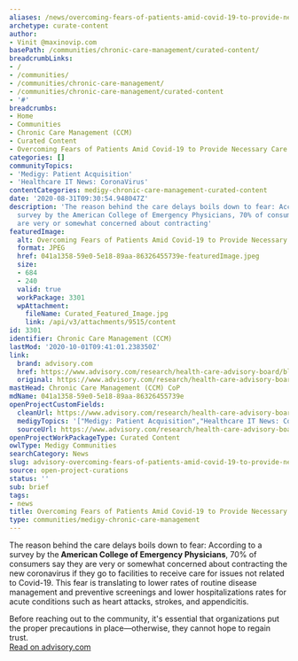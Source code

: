 ```yaml
---
aliases: /news/overcoming-fears-of-patients-amid-covid-19-to-provide-necessary-care
archetype: curate-content
author:
- Vinit @maxinovip.com
basePath: /communities/chronic-care-management/curated-content/
breadcrumbLinks:
- /
- /communities/
- /communities/chronic-care-management/
- /communities/chronic-care-management/curated-content
- '#'
breadcrumbs:
- Home
- Communities
- Chronic Care Management (CCM)
- Curated Content
- Overcoming Fears of Patients Amid Covid-19 to Provide Necessary Care
categories: []
communityTopics:
- 'Medigy: Patient Acquisition'
- 'Healthcare IT News: CoronaVirus'
contentCategories: medigy-chronic-care-management-curated-content
date: '2020-08-31T09:30:54.948047Z'
description: 'The reason behind the care delays boils down to fear: According to a
  survey by the American College of Emergency Physicians, 70% of consumers say they
  are very or somewhat concerned about contracting'
featuredImage:
  alt: Overcoming Fears of Patients Amid Covid-19 to Provide Necessary Care
  format: JPEG
  href: 041a1358-59e0-5e18-89aa-86326455739e-featuredImage.jpeg
  size:
  - 684
  - 240
  valid: true
  workPackage: 3301
  wpAttachment:
    fileName: Curated_Featured_Image.jpg
    link: /api/v3/attachments/9515/content
id: 3301
identifier: Chronic Care Management (CCM)
lastMod: '2020-10-01T09:41:01.238350Z'
link:
  brand: advisory.com
  href: https://www.advisory.com/research/health-care-advisory-board/blogs/at-the-helm/2020/05/provider-organizations-covid-19
  original: https://www.advisory.com/research/health-care-advisory-board/blogs/at-the-helm/2020/05/provider-organizations-covid-19
mastHead: Chronic Care Management (CCM) CoP
mdName: 041a1358-59e0-5e18-89aa-86326455739e
openProjectCustomFields:
  cleanUrl: https://www.advisory.com/research/health-care-advisory-board/blogs/at-the-helm/2020/05/provider-organizations-covid-19
  medigyTopics: '["Medigy: Patient Acquisition","Healthcare IT News: CoronaVirus"]'
  sourceUrl: https://www.advisory.com/research/health-care-advisory-board/blogs/at-the-helm/2020/05/provider-organizations-covid-19
openProjectWorkPackageType: Curated Content
owlType: Medigy Communities
searchCategory: News
slug: advisory-overcoming-fears-of-patients-amid-covid-19-to-provide-necessary-care
source: open-project-curations
status: ''
sub: brief
tags:
- news
title: Overcoming Fears of Patients Amid Covid-19 to Provide Necessary Care
type: communities/medigy-chronic-care-management
---
```


<p>The reason behind the care delays boils down to fear: According to a survey by the<strong>&nbsp;American College of Emergency Physicians</strong>, 70% of consumers say they are very or somewhat concerned about contracting the new coronavirus if they go to facilities to receive care for issues not related to Covid-19. This fear is translating to lower rates of routine disease management and preventive screenings and lower hospitalizations rates for acute conditions such as heart attacks, strokes, and appendicitis.</p><p>Before reaching out to the community, it's essential that organizations put the proper precautions in place—otherwise, they cannot hope to regain trust.<br><a href="https://www.advisory.com/research/health-care-advisory-board/blogs/at-the-helm/2020/05/provider-organizations-covid-19">Read on advisory.com</a></p>